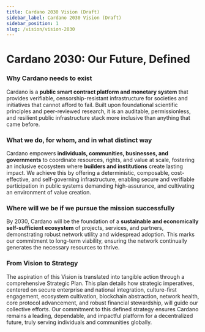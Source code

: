 ```yaml
---
title: Cardano 2030 Vision (Draft)
sidebar_label: Cardano 2030 Vision (Draft)
sidebar_position: 1
slug: /vision/vision-2030
---
```


# Cardano 2030: Our Future, Defined

### Why Cardano needs to exist

Cardano is a **public smart contract platform and monetary
system** that provides verifiable, censorship-resistant
infrastructure for societies and initiatives that cannot
afford to fail. Built upon foundational scientific
principles and peer-reviewed research, it is an auditable,
permissionless, and resilient public infrastructure stack
more inclusive than anything that came before.

### What we do, for whom, and in what distinct way

Cardano empowers **individuals, communities, businesses, and
governments** to coordinate resources, rights, and value at scale,
fostering an inclusive ecosystem where **builders and institutions**
create lasting impact. We achieve this by offering a deterministic,
composable, cost-effective, and self-governing infrastructure, enabling
secure and verifiable participation in public systems demanding
high-assurance, and cultivating an environment of value creation.

### Where will we be if we pursue the mission successfully

By 2030, Cardano will be the foundation of a **sustainable
and economically self-sufficient ecosystem** of projects,
services, and partners, demonstrating robust network utility
and widespread adoption. This marks our commitment to
long-term viability, ensuring the network continually generates the
necessary resources to thrive.

### From Vision to Strategy

The aspiration of this Vision is translated into tangible
action through a comprehensive Strategic Plan. This plan
details how strategic imperatives, centered on secure
enterprise and national integration, culture-first
engagement, ecosystem cultivation, blockchain abstraction,
network health, core protocol advancement, and robust
financial stewardship, will guide our collective efforts.
Our commitment to this defined strategy ensures Cardano
remains a leading, dependable, and impactful platform for a
decentralized future, truly serving individuals and communities
globally.
